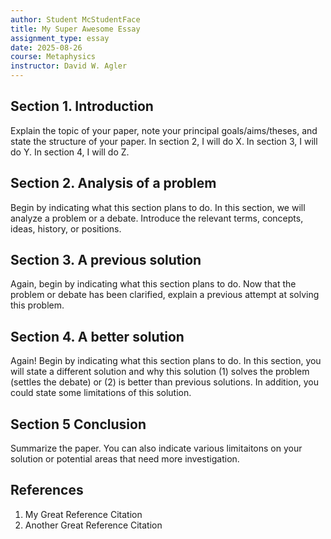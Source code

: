 ```yaml
---
author: Student McStudentFace
title: My Super Awesome Essay
assignment_type: essay
date: 2025-08-26
course: Metaphysics
instructor: David W. Agler
---
```


## Section 1. Introduction

Explain the topic of your paper, note your principal goals/aims/theses, and state the structure of your paper. In section 2, I will do X. In section 3, I will do Y. In section 4, I will do Z.

## Section 2. Analysis of a problem

Begin by indicating what this section plans to do. In this section, we will analyze a problem or a debate. Introduce the relevant terms, concepts, ideas, history, or positions.

## Section 3. A previous solution

Again, begin by indicating what this section plans to do. Now that the problem or debate has been clarified, explain a previous attempt at solving this problem.

## Section 4. A better solution

Again! Begin by indicating what this section plans to do. In this section, you will state a different solution and why this solution (1) solves the problem (settles the debate) or (2) is better than previous solutions. In addition, you could state some limitations of this solution.

## Section 5 Conclusion

Summarize the paper. You can also indicate various limitaitons on your solution or potential areas that need more investigation.

## References

1. My Great Reference Citation
1. Another Great Reference Citation
